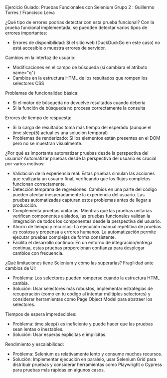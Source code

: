 Ejercicio Guiado: Pruebas Funcionales con Selenium
Grupo 2 : Guillermo Torres / Francisco Leiva

¿Qué tipo de errores podrías detectar con esta prueba funcional?
Con la prueba funcional implementada, se puedden detectar varios tipos de errores importantes:
  * Errores de disponibilidad: Si el sitio web (DuckDuckGo en este caso) no está accesible o muestra errores de servidor.

Cambios en la interfaz de usuario:
  * Modificaciones en el campo de búsqueda (si cambiara el atributo name="q")
  * Cambios en la estructura HTML de los resultados que rompen los selectores CSS
    
Problemas de funcionalidad básica:
  * Si el motor de búsqueda no devuelve resultados cuando debería
  * Si la función de búsqueda no procesa correctamente la consulta

Errores de tiempo de respuesta:
  * Si la carga de resultados toma más tiempo del esperado (aunque el time.sleep(5) actual es una solución temporal)
  * Problemas de renderizado: Si los elementos están presentes en el DOM pero no se muestran visualmente.

¿Por qué es importante automatizar pruebas desde la perspectiva del usuario?
Automatizar pruebas desde la perspectiva del usuario es crucial por varios motivos:
  * Validación de la experiencia real: Estas pruebas simulan las acciones que realizaría un usuario final, verificando que los flujos completos funcionan correctamente.
  * Detección temprana de regresiones: Cambios en una parte del código pueden afectar inesperadamente la experiencia del usuario. Las pruebas automatizadas capturan estos problemas antes de llegar a producción.
  * Complementa pruebas unitarias: Mientras que las pruebas unitarias verifican componentes aislados, las pruebas funcionales validan la integración de todos los componentes desde la perspectiva del usuario.
  * Ahorro de tiempo y recursos: La ejecución manual repetitiva de pruebas es costosa y propensa a errores humanos. La automatización permite ejecutar pruebas complejas de forma consistente.
  * Facilita el desarrollo continuo: En un entorno de integración/entrega continua, estas pruebas proporcionan confianza para desplegar cambios con frecuencia.

¿Qué limitaciones tiene Selenium y cómo las superarías?
Fragilidad ante cambios de UI:
* Problema: Los selectores pueden romperse cuando la estructura HTML cambia.
* Solución: Usar selectores más robustos, implementar estrategias de recuperación (como en tu código al intentar múltiples selectores) y considerar herramientas como Page Object Model para abstraer los selectores.

Tiempos de espera impredecibles:
* Problema: time.sleep() es ineficiente y puede hacer que las pruebas sean lentas o inestables.
* Solución: Usar esperas explícitas e implícitas.

Rendimiento y escalabilidad:
* Problema: Selenium es relativamente lento y consume muchos recursos.
* Solución: Implementar ejecución en paralelo, usar Selenium Grid para distribuir pruebas y considerar herramientas como Playwright o Cypress para pruebas más rápidas en algunos casos.
